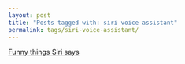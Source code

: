 ```yaml
---
layout: post
title: "Posts tagged with: siri voice assistant"
permalink: tags/siri-voice-assistant/
---
```

[Funny things Siri says](/2011/10/funny-things-siri-says)
